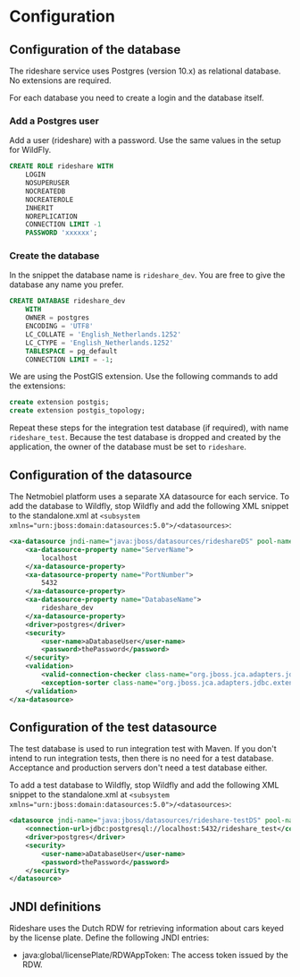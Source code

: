 # Configuration

## Configuration of the database
The rideshare service uses Postgres (version 10.x) as relational database. No extensions are required.

For each database you need to create a login and the database itself.
### Add a Postgres user

Add a user (rideshare) with a password. Use the same values in the setup for WildFly.

```SQL
CREATE ROLE rideshare WITH
	LOGIN
	NOSUPERUSER
	NOCREATEDB
	NOCREATEROLE
	INHERIT
	NOREPLICATION
	CONNECTION LIMIT -1
	PASSWORD 'xxxxxx';
```
### Create the database
In the snippet the database name is `rideshare_dev`. You are free to give the database any name you prefer.    

```SQL
CREATE DATABASE rideshare_dev
    WITH 
    OWNER = postgres
    ENCODING = 'UTF8'
    LC_COLLATE = 'English_Netherlands.1252'
    LC_CTYPE = 'English_Netherlands.1252'
    TABLESPACE = pg_default
    CONNECTION LIMIT = -1;
```

We are using the PostGIS extension. Use the following commands to add the extensions:

```SQL
create extension postgis;
create extension postgis_topology;
```

    
Repeat these steps for the integration test database (if required), with name `rideshare_test`. Because the test database is dropped and created by the application, the owner of the database must be set to `rideshare`. 

## Configuration of the datasource
The Netmobiel platform uses a separate XA datasource for each service. To add the database to Wildfly, stop Wildfly and add the following XML snippet to the standalone.xml at `<subsystem xmlns="urn:jboss:domain:datasources:5.0">/<datasources>`:

```XML
<xa-datasource jndi-name="java:jboss/datasources/rideshareDS" pool-name="rideshareDS">
    <xa-datasource-property name="ServerName">
        localhost
    </xa-datasource-property>
    <xa-datasource-property name="PortNumber">
        5432
    </xa-datasource-property>
    <xa-datasource-property name="DatabaseName">
        rideshare_dev
    </xa-datasource-property>
    <driver>postgres</driver>
    <security>
        <user-name>aDatabaseUser</user-name>
        <password>thePassword</password>
    </security>
    <validation>
        <valid-connection-checker class-name="org.jboss.jca.adapters.jdbc.extensions.postgres.PostgreSQLValidConnectionChecker"/>
        <exception-sorter class-name="org.jboss.jca.adapters.jdbc.extensions.postgres.PostgreSQLExceptionSorter"/>
    </validation>
</xa-datasource>
```

## Configuration of the test datasource
The test database is used to run integration test with Maven. If you don't intend to run integration tests, then there is no need for a test database. 
Acceptance and production servers don't need a test database either.

To add a test database to Wildfly, stop Wildfly and add the following XML snippet to the standalone.xml at `<subsystem xmlns="urn:jboss:domain:datasources:5.0">/<datasources>`:

```XML
<datasource jndi-name="java:jboss/datasources/rideshare-testDS" pool-name="banker-testDS">
    <connection-url>jdbc:postgresql://localhost:5432/rideshare_test</connection-url>
    <driver>postgres</driver>
    <security>
        <user-name>aDatabaseUser</user-name>
        <password>thePassword</password>
    </security>
</datasource>
```


## JNDI definitions
Rideshare uses the Dutch RDW for retrieving information about cars keyed by the license plate. Define the following JNDI entries:
* java:global/licensePlate/RDWAppToken: The access token issued by the RDW.

